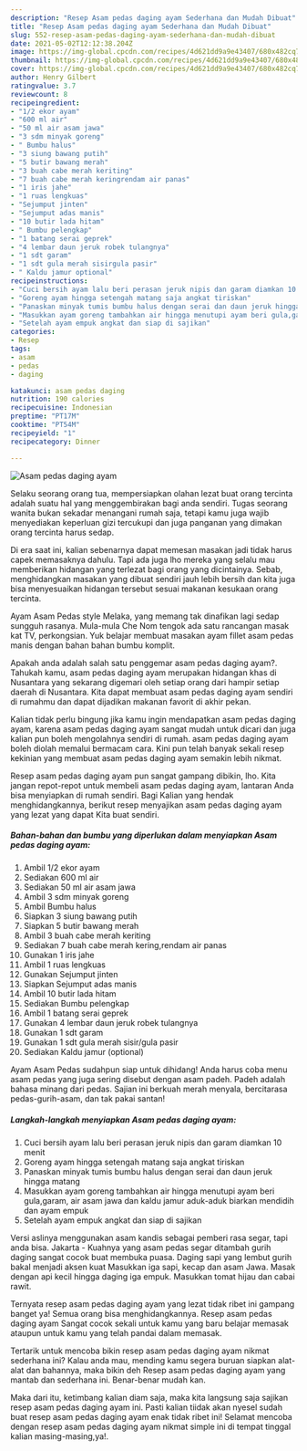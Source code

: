 ```yaml
---
description: "Resep Asam pedas daging ayam Sederhana dan Mudah Dibuat"
title: "Resep Asam pedas daging ayam Sederhana dan Mudah Dibuat"
slug: 552-resep-asam-pedas-daging-ayam-sederhana-dan-mudah-dibuat
date: 2021-05-02T12:12:38.204Z
image: https://img-global.cpcdn.com/recipes/4d621dd9a9e43407/680x482cq70/asam-pedas-daging-ayam-foto-resep-utama.jpg
thumbnail: https://img-global.cpcdn.com/recipes/4d621dd9a9e43407/680x482cq70/asam-pedas-daging-ayam-foto-resep-utama.jpg
cover: https://img-global.cpcdn.com/recipes/4d621dd9a9e43407/680x482cq70/asam-pedas-daging-ayam-foto-resep-utama.jpg
author: Henry Gilbert
ratingvalue: 3.7
reviewcount: 8
recipeingredient:
- "1/2 ekor ayam"
- "600 ml air"
- "50 ml air asam jawa"
- "3 sdm minyak goreng"
- " Bumbu halus"
- "3 siung bawang putih"
- "5 butir bawang merah"
- "3 buah cabe merah keriting"
- "7 buah cabe merah keringrendam air panas"
- "1 iris jahe"
- "1 ruas lengkuas"
- "Sejumput jinten"
- "Sejumput adas manis"
- "10 butir lada hitam"
- " Bumbu pelengkap"
- "1 batang serai geprek"
- "4 lembar daun jeruk robek tulangnya"
- "1 sdt garam"
- "1 sdt gula merah sisirgula pasir"
- " Kaldu jamur optional"
recipeinstructions:
- "Cuci bersih ayam lalu beri perasan jeruk nipis dan garam diamkan 10 menit"
- "Goreng ayam hingga setengah matang saja angkat tiriskan"
- "Panaskan minyak tumis bumbu halus dengan serai dan daun jeruk hingga matang"
- "Masukkan ayam goreng tambahkan air hingga menutupi ayam beri gula,garam, air asam jawa dan kaldu jamur aduk-aduk biarkan mendidih dan ayam empuk"
- "Setelah ayam empuk angkat dan siap di sajikan"
categories:
- Resep
tags:
- asam
- pedas
- daging

katakunci: asam pedas daging 
nutrition: 190 calories
recipecuisine: Indonesian
preptime: "PT17M"
cooktime: "PT54M"
recipeyield: "1"
recipecategory: Dinner

---
```



![Asam pedas daging ayam](https://img-global.cpcdn.com/recipes/4d621dd9a9e43407/680x482cq70/asam-pedas-daging-ayam-foto-resep-utama.jpg)

Selaku seorang orang tua, mempersiapkan olahan lezat buat orang tercinta adalah suatu hal yang menggembirakan bagi anda sendiri. Tugas seorang  wanita bukan sekadar menangani rumah saja, tetapi kamu juga wajib menyediakan keperluan gizi tercukupi dan juga panganan yang dimakan orang tercinta harus sedap.

Di era  saat ini, kalian sebenarnya dapat memesan masakan jadi tidak harus capek memasaknya dahulu. Tapi ada juga lho mereka yang selalu mau memberikan hidangan yang terlezat bagi orang yang dicintainya. Sebab, menghidangkan masakan yang dibuat sendiri jauh lebih bersih dan kita juga bisa menyesuaikan hidangan tersebut sesuai makanan kesukaan orang tercinta. 

Ayam Asam Pedas style Melaka, yang memang tak dinafikan lagi sedap sungguh rasanya. Mula-mula Che Nom tengok ada satu rancangan masak kat TV, perkongsian. Yuk belajar membuat masakan ayam fillet asam pedas manis dengan bahan bahan bumbu komplit.

Apakah anda adalah salah satu penggemar asam pedas daging ayam?. Tahukah kamu, asam pedas daging ayam merupakan hidangan khas di Nusantara yang sekarang digemari oleh setiap orang dari hampir setiap daerah di Nusantara. Kita dapat membuat asam pedas daging ayam sendiri di rumahmu dan dapat dijadikan makanan favorit di akhir pekan.

Kalian tidak perlu bingung jika kamu ingin mendapatkan asam pedas daging ayam, karena asam pedas daging ayam sangat mudah untuk dicari dan juga kalian pun boleh mengolahnya sendiri di rumah. asam pedas daging ayam boleh diolah memalui bermacam cara. Kini pun telah banyak sekali resep kekinian yang membuat asam pedas daging ayam semakin lebih nikmat.

Resep asam pedas daging ayam pun sangat gampang dibikin, lho. Kita jangan repot-repot untuk membeli asam pedas daging ayam, lantaran Anda bisa menyiapkan di rumah sendiri. Bagi Kalian yang hendak menghidangkannya, berikut resep menyajikan asam pedas daging ayam yang lezat yang dapat Kita buat sendiri.

<!--inarticleads1-->

##### Bahan-bahan dan bumbu yang diperlukan dalam menyiapkan Asam pedas daging ayam:

1. Ambil 1/2 ekor ayam
1. Sediakan 600 ml air
1. Sediakan 50 ml air asam jawa
1. Ambil 3 sdm minyak goreng
1. Ambil  Bumbu halus
1. Siapkan 3 siung bawang putih
1. Siapkan 5 butir bawang merah
1. Ambil 3 buah cabe merah keriting
1. Sediakan 7 buah cabe merah kering,rendam air panas
1. Gunakan 1 iris jahe
1. Ambil 1 ruas lengkuas
1. Gunakan Sejumput jinten
1. Siapkan Sejumput adas manis
1. Ambil 10 butir lada hitam
1. Sediakan  Bumbu pelengkap
1. Ambil 1 batang serai geprek
1. Gunakan 4 lembar daun jeruk robek tulangnya
1. Gunakan 1 sdt garam
1. Gunakan 1 sdt gula merah sisir/gula pasir
1. Sediakan  Kaldu jamur (optional)


Ayam Asam Pedas sudahpun siap untuk dihidang! Anda harus coba menu asam pedas yang juga sering disebut dengan asam padeh. Padeh adalah bahasa minang dari pedas. Sajian ini berkuah merah menyala, bercitarasa pedas-gurih-asam, dan tak pakai santan! 

<!--inarticleads2-->

##### Langkah-langkah menyiapkan Asam pedas daging ayam:

1. Cuci bersih ayam lalu beri perasan jeruk nipis dan garam diamkan 10 menit
1. Goreng ayam hingga setengah matang saja angkat tiriskan
1. Panaskan minyak tumis bumbu halus dengan serai dan daun jeruk hingga matang
1. Masukkan ayam goreng tambahkan air hingga menutupi ayam beri gula,garam, air asam jawa dan kaldu jamur aduk-aduk biarkan mendidih dan ayam empuk
1. Setelah ayam empuk angkat dan siap di sajikan


Versi aslinya menggunakan asam kandis sebagai pemberi rasa segar, tapi anda bisa. Jakarta - Kuahnya yang asam pedas segar ditambah gurih daging sangat cocok buat membuka puasa. Daging sapi yang lembut gurih bakal menjadi aksen kuat Masukkan iga sapi, kecap dan asam Jawa. Masak dengan api kecil hingga daging iga empuk. Masukkan tomat hijau dan cabai rawit. 

Ternyata resep asam pedas daging ayam yang lezat tidak ribet ini gampang banget ya! Semua orang bisa menghidangkannya. Resep asam pedas daging ayam Sangat cocok sekali untuk kamu yang baru belajar memasak ataupun untuk kamu yang telah pandai dalam memasak.

Tertarik untuk mencoba bikin resep asam pedas daging ayam nikmat sederhana ini? Kalau anda mau, mending kamu segera buruan siapkan alat-alat dan bahannya, maka bikin deh Resep asam pedas daging ayam yang mantab dan sederhana ini. Benar-benar mudah kan. 

Maka dari itu, ketimbang kalian diam saja, maka kita langsung saja sajikan resep asam pedas daging ayam ini. Pasti kalian tiidak akan nyesel sudah buat resep asam pedas daging ayam enak tidak ribet ini! Selamat mencoba dengan resep asam pedas daging ayam nikmat simple ini di tempat tinggal kalian masing-masing,ya!.

